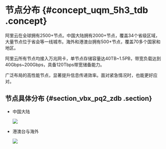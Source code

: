 # 节点分布 {#concept_uqm_5h3_tdb .concept}

阿里云在全球拥有2500+节点。中国大陆拥有2000+节点，覆盖34个省级区域，大量节点位于省会等一线城市。海外和港澳台拥有500+节点，覆盖70多个国家和地区。

阿里云所有节点均接入万兆网卡，单节点存储容量达40TB~1.5PB，带宽负载达到40Gbps~200Gbps，具备120Tbps带宽储备能力。

广泛布局的高性能节点，显著提升信息传递效率。面对紧急情况时，也能更好应对。

## 节点具体分布 {#section_vbx_pq2_zdb .section}

-   中国大陆

    ![](http://static-aliyun-doc.oss-cn-hangzhou.aliyuncs.com/assets/img/5099/156118530732399_zh-CN.png)

-   港澳台与海外

    ![](http://static-aliyun-doc.oss-cn-hangzhou.aliyuncs.com/assets/img/5099/156118530832402_zh-CN.png)


